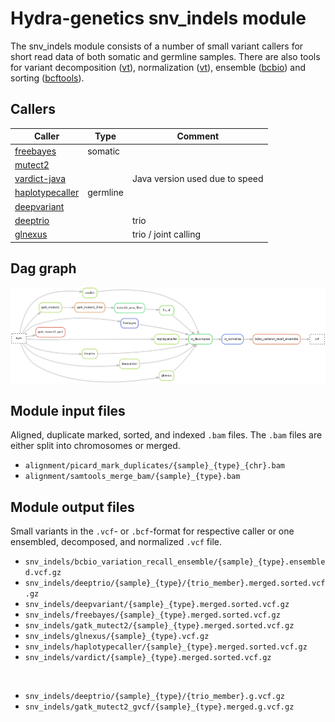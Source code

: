 # Hydra-genetics snv_indels module
The snv_indels module consists of a number of small variant callers for short read data of both somatic and germline samples. There are also tools for variant decomposition ([vt](https://genome.sph.umich.edu/wiki/Vt)), normalization ([vt](https://genome.sph.umich.edu/wiki/Vt)), ensemble ([bcbio](https://github.com/bcbio/bcbio-nextgen)) and sorting ([bcftools](https://samtools.github.io/bcftools/bcftools.html)). 

## Callers

| Caller | Type | Comment |
|-|-|-|
| [freebayes](https://github.com/freebayes/freebayes) | somatic |
| [mutect2](https://gatk.broadinstitute.org/hc/en-us/articles/13832710384155-Mutect2) |  |
| [vardict-java](https://github.com/AstraZeneca-NGS/VarDictJava) | | Java version used due to speed | 
| [haplotypecaller](https://gatk.broadinstitute.org/hc/en-us/articles/13832687299739-HaplotypeCaller) | germline |
| [deepvariant](https://github.com/google/deepvariant) |  |
| [deeptrio](https://github.com/google/deepvariant) |  | trio |
| [glnexus](https://github.com/dnanexus-rnd/GLnexus) |  | trio / joint calling |


## Dag graph

![Steps](images/snv_indels.png)


## Module input files
Aligned, duplicate marked, sorted, and indexed `.bam` files. The `.bam` files are either split into chromosomes or merged.

* `alignment/picard_mark_duplicates/{sample}_{type}_{chr}.bam`
* `alignment/samtools_merge_bam/{sample}_{type}.bam`

## Module output files
Small variants in the `.vcf`- or `.bcf`-format for respective caller or one ensembled, decomposed, and normalized `.vcf` file.

* `snv_indels/bcbio_variation_recall_ensemble/{sample}_{type}.ensembled.vcf.gz`
* `snv_indels/deeptrio/{sample}_{type}/{trio_member}.merged.sorted.vcf.gz`
* `snv_indels/deepvariant/{sample}_{type}.merged.sorted.vcf.gz`
* `snv_indels/freebayes/{sample}_{type}.merged.sorted.vcf.gz`
* `snv_indels/gatk_mutect2/{sample}_{type}.merged.sorted.vcf.gz`
* `snv_indels/glnexus/{sample}_{type}.vcf.gz`
* `snv_indels/haplotypecaller/{sample}_{type}.merged.sorted.vcf.gz`
* `snv_indels/vardict/{sample}_{type}.merged.sorted.vcf.gz`

<br/>

* `snv_indels/deeptrio/{sample}_{type}/{trio_member}.g.vcf.gz`
* `snv_indels/gatk_mutect2_gvcf/{sample}_{type}.merged.g.vcf.gz`
